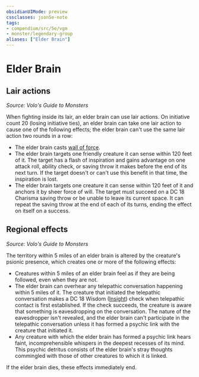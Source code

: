 ```yaml
---
obsidianUIMode: preview
cssclasses: json5e-note
tags:
- compendium/src/5e/vgm
- monster/legendary-group
aliases: ["Elder Brain"]
---
```

# Elder Brain

## Lair actions
_Source: Volo's Guide to Monsters_

When fighting inside its lair, an elder brain can use lair actions. On initiative count 20 (losing initiative ties), an elder brain can take one lair action to cause one of the following effects; the elder brain can't use the same lair action two rounds in a row:

- The elder brain casts [wall of force](compendium/spells/wall-of-force.md).  
- The elder brain targets one friendly creature it can sense within 120 feet of it. The target has a flash of inspiration and gains advantage on one attack roll, ability check, or saving throw it makes before the end of its next turn. If the target doesn't or can't use this benefit in that time, the inspiration is lost.  
- The elder brain targets one creature it can sense within 120 feet of it and anchors it by sheer force of will. The target must succeed on a DC 18 Charisma saving throw or be unable to leave its current space. It can repeat the saving throw at the end of each of its turns, ending the effect on itself on a success.  

## Regional effects
_Source: Volo's Guide to Monsters_

The territory within 5 miles of an elder brain is altered by the creature's psionic presence, which creates one or more of the following effects:

- Creatures within 5 miles of an elder brain feel as if they are being followed, even when they are not.  
- The elder brain can overhear any telepathic conversation happening within 5 miles of it. The creature that initiated the telepathic conversation makes a DC 18 Wisdom ([Insight](rules/skills.md#Insight)) check when telepathic contact is first established. If the check succeeds, the creature is aware that something is eavesdropping on the conversation. The nature of the eavesdropper isn't revealed, and the elder brain can't participate in the telepathic conversation unless it has formed a psychic link with the creature that initiated it.  
- Any creature with which the elder brain has formed a psychic link hears faint, incomprehensible whispers in the deepest recesses of its mind. This psychic detritus consists of the elder brain's stray thoughts commingled with those of other creatures to which it is linked.  

If the elder brain dies, these effects immediately end.